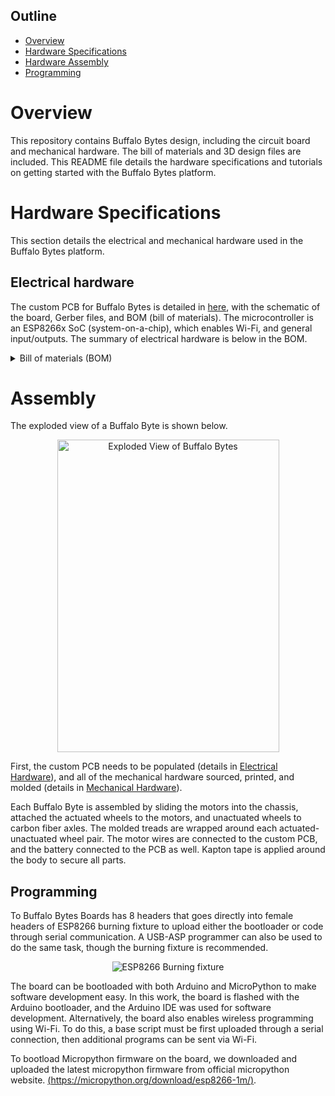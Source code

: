 ## Outline
- [Overview](https://github.com/RobotFormAndFunction/BuffaloBytes/edit/main/README.md#overview)
- [Hardware Specifications](https://github.com/RobotFormAndFunction/BuffaloBytes/edit/main/README.md#hardware-specifications)
- [Hardware Assembly](https://github.com/RobotFormAndFunction/BuffaloBytes#assembly)
- [Programming](https://github.com/RobotFormAndFunction/BuffaloBytes#programming)


# Overview
This repository contains Buffalo Bytes design, including the circuit board and mechanical hardware. The bill of materials and 3D design files are included. This README file details the hardware specifications and tutorials on getting started with the Buffalo Bytes platform.

# Hardware Specifications
This section details the electrical and mechanical hardware used in the Buffalo Bytes platform.

## Electrical hardware
The custom PCB for Buffalo Bytes is detailed in [here](https://github.com/RobotFormAndFunction/BuffaloBytes/tree/main/ElectricalHardware), with the schematic of the board, Gerber files, and BOM (bill of materials). The microcontroller is an ESP8266x SoC (system-on-a-chip), which enables Wi-Fi, and general input/outputs. The summary of electrical hardware is below in the BOM. 

<details><summary>Bill of materials (BOM)</summary>

#### Passives

| Component | Value	| Quantity | Package size |
| :--- | --- | :---: | --- |
| Capacitor |	0.1 µF |	5 |	0603 |
| Capacitor |	8.6 pF |	1 |	0603 |
| Capacitor | 2.4 pF |	1 |	0603 |
| Capacitor |	10 µF |	3 |	0603 |
| Capacitor |	1 µF |	2 |	0603 |
| Capacitor |	5.6 pF |	2 |	0603 |
| Capacitor |	2.2 µF |	1 |	0603 |
| Capacitor |	220 pF |	1 |	0603 |
| Capacitor |	0.01 µF |	1 |	0603 |		
| Inductor | 1.5 nH |	1 |	0603 |		
| Resistor |	200 Ω |	1 |	0603 |
| Resistor |	12 kΩ |	5 |	0603 |
| Resistor |	1 kΩ |	1 |	0603 |
| Resistor |	4.7 kΩ |	4 |	0603 |		
| LED |	Red |	1 |	0603 |

#### Electronics

| Part | Part Number	| Quantity | Package size |
| :--- | --- | :---: | --- |
| Antenna |	AN9520-245 |	1 |	ANT-SMD_L9.5-W2.1 |
| Crystal - 26 MHz | ECS-260 |	1 |	4-SMD, no lead |
| MCU |	ESP8266x |	1 |	QFN-32 |
| Motor driver |	DRV8833 |	1 |	TSSOP-16 |
| IMU |	MPU6050 |	1 |	QFN-24 |
| LDO Voltage regulator |	TPS7A0533PDBZR | 1 |	SOT-23 |	
| Flash memory | ZB25VQ80 | 1 | SOIC-8 |
</details>


# Assembly
The exploded view of a Buffalo Byte is shown below.

<p align="center">
<img height="500" width="355" alt="Exploded View of Buffalo Bytes" src="https://github.com/RobotFormAndFunction/BuffaloBytes/files/11603183/exploded_view_v2.pdf">
</p>

First, the custom PCB needs to be populated (details in [Electrical Hardware](https://github.com/RobotFormAndFunction/BuffaloBytes/tree/main/ElectricalHardware)), and all of the mechanical hardware sourced, printed, and molded (details in [Mechanical Hardware](https://github.com/RobotFormAndFunction/BuffaloBytes/tree/main/MechanicalHardware)).

Each Buffalo Byte is assembled by sliding the motors into the chassis, attached the actuated wheels to the motors, and unactuated wheels to carbon fiber axles. The molded treads are wrapped around each actuated-unactuated wheel pair. The motor wires are connected to the custom PCB, and the battery connected to the PCB as well. Kapton tape is applied around the body to secure all parts. 

## Programming

To Buffalo Bytes Boards has 8 headers that goes directly into female headers of ESP8266 burning fixture to upload either the bootloader or code through serial communication. A USB-ASP programmer can also be used to do the same task, though the burning fixture is recommended. 

<p align="center">
<img alt="ESP8266 Burning fixture" src="https://user-images.githubusercontent.com/106442702/197238584-981c5061-8b97-4bf7-b8e5-539e3fdb67ee.png">
</p>

The board can be bootloaded with both Arduino and MicroPython to make software development easy. In this work, the board is flashed with the Arduino bootloader, and the Arduino IDE was used for software development. Alternatively, the board also enables wireless programming using Wi-Fi. To do this, a base script must be first uploaded through a serial connection, then additional programs can be sent via Wi-Fi.

To bootload Micropython firmware on the board, we downloaded and uploaded the latest micropython firmware from official micropython website. [(https://micropython.org/download/esp8266-1m/)](https://micropython.org/download/esp8266-1m/).


